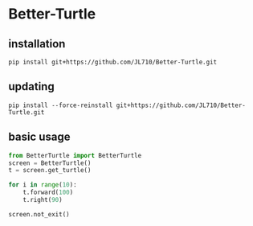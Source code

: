 # Better-Turtle

## installation
```
pip install git+https://github.com/JL710/Better-Turtle.git
```

## updating
```
pip install --force-reinstall git+https://github.com/JL710/Better-Turtle.git
```

## basic usage
```python
from BetterTurtle import BetterTurtle
screen = BetterTurtle()
t = screen.get_turtle()

for i in range(10):
    t.forward(100)
    t.right(90)

screen.not_exit()
```
